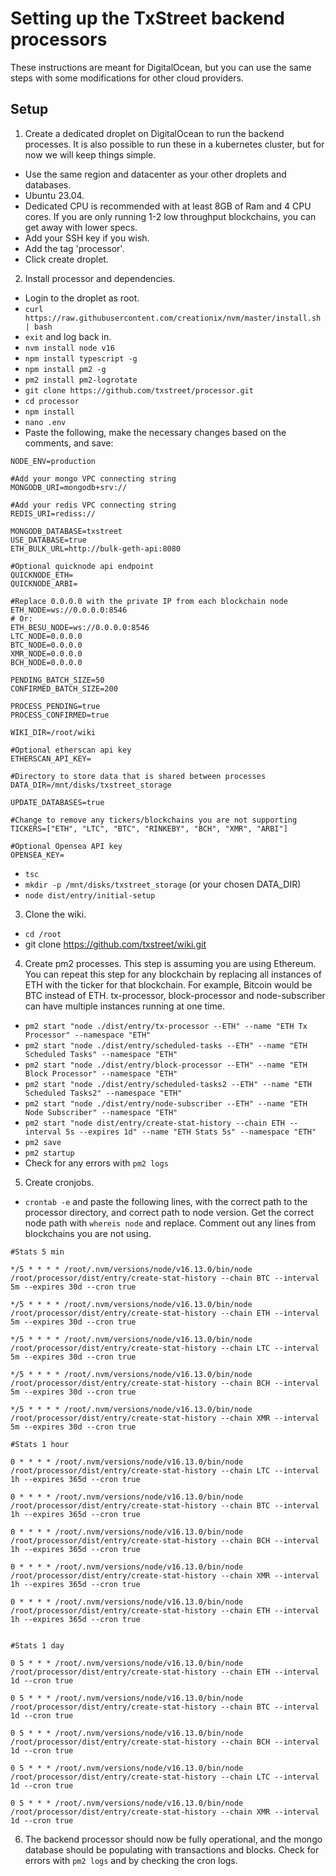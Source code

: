 # Setting up the TxStreet backend processors

These instructions are meant for DigitalOcean, but you can use the same steps with some modifications for other cloud providers.

## Setup

1. Create a dedicated droplet on DigitalOcean to run the backend processes. It is also possible to run these in a kubernetes cluster, but for now we will keep things simple.
- Use the same region and datacenter as your other droplets and databases.
- Ubuntu 23.04.
- Dedicated CPU is recommended with at least 8GB of Ram and 4 CPU cores. If you are only running 1-2 low throughput blockchains, you can get away with lower specs.
- Add your SSH key if you wish.
- Add the tag 'processor'.
- Click create droplet.

2. Install processor and dependencies.
- Login to the droplet as root.
- `curl https://raw.githubusercontent.com/creationix/nvm/master/install.sh | bash`
- `exit` and log back in.
- `nvm install node v16`
- `npm install typescript -g`
- `npm install pm2 -g`
- `pm2 install pm2-logrotate`
- `git clone https://github.com/txstreet/processor.git`
- `cd processor`
- `npm install`
- `nano .env`
- Paste the following, make the necessary changes based on the comments, and save:
```
NODE_ENV=production

#Add your mongo VPC connecting string
MONGODB_URI=mongodb+srv://

#Add your redis VPC connecting string
REDIS_URI=rediss://

MONGODB_DATABASE=txstreet
USE_DATABASE=true
ETH_BULK_URL=http://bulk-geth-api:8080

#Optional quicknode api endpoint
QUICKNODE_ETH=
QUICKNODE_ARBI=

#Replace 0.0.0.0 with the private IP from each blockchain node
ETH_NODE=ws://0.0.0.0:8546
# Or:
ETH_BESU_NODE=ws://0.0.0.0:8546
LTC_NODE=0.0.0.0
BTC_NODE=0.0.0.0
XMR_NODE=0.0.0.0
BCH_NODE=0.0.0.0

PENDING_BATCH_SIZE=50
CONFIRMED_BATCH_SIZE=200

PROCESS_PENDING=true
PROCESS_CONFIRMED=true

WIKI_DIR=/root/wiki

#Optional etherscan api key
ETHERSCAN_API_KEY=

#Directory to store data that is shared between processes
DATA_DIR=/mnt/disks/txstreet_storage

UPDATE_DATABASES=true

#Change to remove any tickers/blockchains you are not supporting
TICKERS=["ETH", "LTC", "BTC", "RINKEBY", "BCH", "XMR", "ARBI"]

#Optional Opensea API key
OPENSEA_KEY=
```
- `tsc`
- `mkdir -p /mnt/disks/txstreet_storage` (or your chosen DATA_DIR)
- `node dist/entry/initial-setup`

3. Clone the wiki.
- `cd /root`
- git clone https://github.com/txstreet/wiki.git

4. Create pm2 processes. This step is assuming you are using Ethereum. You can repeat this step for any blockchain by replacing all instances of ETH with the ticker for that blockchain. For example, Bitcoin would be BTC instead of ETH. tx-processor, block-processor and node-subscriber can have multiple instances running at one time.
- `pm2 start "node ./dist/entry/tx-processor --ETH" --name "ETH Tx Processor" --namespace "ETH"`
- `pm2 start "node ./dist/entry/scheduled-tasks --ETH" --name "ETH Scheduled Tasks" --namespace "ETH"`
- `pm2 start "node ./dist/entry/block-processor --ETH" --name "ETH Block Processor" --namespace "ETH"`
- `pm2 start "node ./dist/entry/scheduled-tasks2 --ETH" --name "ETH Scheduled Tasks2" --namespace "ETH"`
- `pm2 start "node ./dist/entry/node-subscriber --ETH" --name "ETH Node Subscriber" --namespace "ETH"`
- `pm2 start "node dist/entry/create-stat-history --chain ETH --interval 5s --expires 1d" --name "ETH Stats 5s" --namespace "ETH"`
- `pm2 save`
- `pm2 startup`
- Check for any errors with `pm2 logs`
5. Create cronjobs.
- `crontab -e` and paste the following lines, with the correct path to the processor directory, and correct path to node version. Get the correct node path with `whereis node` and replace. Comment out any lines from blockchains you are not using.

```
#Stats 5 min

*/5 * * * * /root/.nvm/versions/node/v16.13.0/bin/node /root/processor/dist/entry/create-stat-history --chain BTC --interval 5m --expires 30d --cron true

*/5 * * * * /root/.nvm/versions/node/v16.13.0/bin/node /root/processor/dist/entry/create-stat-history --chain ETH --interval 5m --expires 30d --cron true

*/5 * * * * /root/.nvm/versions/node/v16.13.0/bin/node /root/processor/dist/entry/create-stat-history --chain LTC --interval 5m --expires 30d --cron true

*/5 * * * * /root/.nvm/versions/node/v16.13.0/bin/node /root/processor/dist/entry/create-stat-history --chain BCH --interval 5m --expires 30d --cron true

*/5 * * * * /root/.nvm/versions/node/v16.13.0/bin/node /root/processor/dist/entry/create-stat-history --chain XMR --interval 5m --expires 30d --cron true

#Stats 1 hour

0 * * * * /root/.nvm/versions/node/v16.13.0/bin/node /root/processor/dist/entry/create-stat-history --chain LTC --interval 1h --expires 365d --cron true

0 * * * * /root/.nvm/versions/node/v16.13.0/bin/node /root/processor/dist/entry/create-stat-history --chain BTC --interval 1h --expires 365d --cron true

0 * * * * /root/.nvm/versions/node/v16.13.0/bin/node /root/processor/dist/entry/create-stat-history --chain BCH --interval 1h --expires 365d --cron true

0 * * * * /root/.nvm/versions/node/v16.13.0/bin/node /root/processor/dist/entry/create-stat-history --chain XMR --interval 1h --expires 365d --cron true

0 * * * * /root/.nvm/versions/node/v16.13.0/bin/node /root/processor/dist/entry/create-stat-history --chain ETH --interval 1h --expires 365d --cron true


#Stats 1 day

0 5 * * * /root/.nvm/versions/node/v16.13.0/bin/node /root/processor/dist/entry/create-stat-history --chain ETH --interval 1d --cron true

0 5 * * * /root/.nvm/versions/node/v16.13.0/bin/node /root/processor/dist/entry/create-stat-history --chain BTC --interval 1d --cron true

0 5 * * * /root/.nvm/versions/node/v16.13.0/bin/node /root/processor/dist/entry/create-stat-history --chain BCH --interval 1d --cron true

0 5 * * * /root/.nvm/versions/node/v16.13.0/bin/node /root/processor/dist/entry/create-stat-history --chain LTC --interval 1d --cron true

0 5 * * * /root/.nvm/versions/node/v16.13.0/bin/node /root/processor/dist/entry/create-stat-history --chain XMR --interval 1d --cron true
```
6. The backend processor should now be fully operational, and the mongo database should be populating with transactions and blocks. Check for errors with `pm2 logs` and by checking the cron logs.
